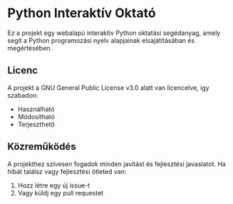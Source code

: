 # Python Interaktív Oktató

Ez a projekt egy webalapú interaktív Python oktatási segédanyag, amely segít a Python programozási nyelv alapjainak elsajátításában és megértésében.

## Licenc

A projekt a GNU General Public License v3.0 alatt van licencelve, így szabadon:
- Használható
- Módosítható
- Terjeszthető

## Közreműködés

A projekthez szívesen fogadok minden javítást és fejlesztési javaslatot. Ha hibát találsz vagy fejlesztési ötleted van:
1. Hozz létre egy új issue-t
2. Vagy küldj egy pull requestet
